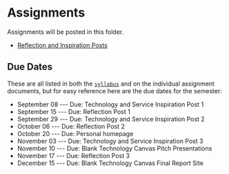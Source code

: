 # Assignments

Assignments will be posted in this folder.

- [Reflection and Inspiration Posts](reflection_and_inspiration_posts.md)

<!-- - [Personal Homepage](personal_homepage.md)
- [Blank Technology Canvas Pitch Presentation](blank_technology_presentation.md)
- [Blank Technology Canvas Report](blank_technology_canvas_report.md)
 -->

## Due Dates

These are all listed in both the [`syllabus`](../syllabus) and on the individual assignment documents, but for easy reference here are the due dates for the semester:

-  September 08 --- Due: Technology and Service Inspiration Post 1
-  September 15 --- Due: Reflection Post 1
-  September 29 --- Due: Technology and Service Inspiration Post 2
-  October 06 --- Due: Reflection Post 2
-  October 20 --- Due: Personal homepage
-  November 03 --- Due: Technology and Service Inspiration Post 3
-  November 10 --- Due: Blank Technology Canvas Pitch Presentations
-  November 17 --- Due: Reflection Post 3
-  December 15 --- Due: Blank Technology Canvas Final Report Site
